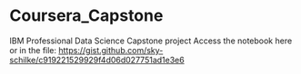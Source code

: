 # Coursera_Capstone
IBM Professional Data Science Capstone project
Access the notebook here or in the file: https://gist.github.com/sky-schilke/c919221529929f4d06d027751ad1e3e6
